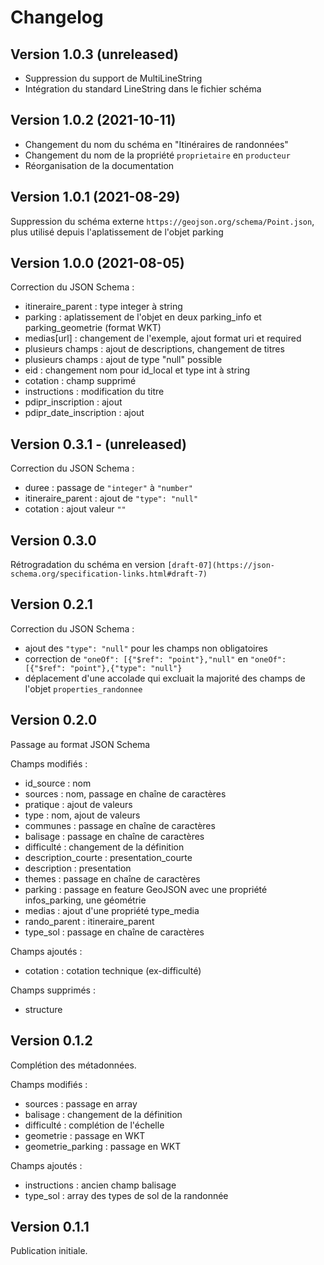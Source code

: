 # Changelog


## Version 1.0.3 (unreleased)

 * Suppression du support de MultiLineString
 * Intégration du standard LineString dans le fichier schéma
## Version 1.0.2 (2021-10-11)

- Changement du nom du schéma en "Itinéraires de randonnées"
- Changement du nom de la propriété `proprietaire` en `producteur`
- Réorganisation de la documentation

## Version 1.0.1 (2021-08-29)

Suppression du schéma externe `https://geojson.org/schema/Point.json`, plus utilisé depuis l'aplatissement de l'objet parking

## Version 1.0.0 (2021-08-05)

Correction du JSON Schema :
- itineraire_parent : type integer à string
- parking : aplatissement de l'objet en deux parking_info et parking_geometrie (format WKT)
- medias[url] : changement de l'exemple, ajout format uri et required
- plusieurs champs : ajout de descriptions, changement de titres
- plusieurs champs : ajout de type "null" possible
- eid : changement nom pour id_local et type int à string
- cotation : champ supprimé
- instructions : modification du titre
- pdipr_inscription : ajout
- pdipr_date_inscription : ajout

## Version 0.3.1 - (unreleased)

Correction du JSON Schema :

- duree : passage de `"integer"` à `"number"`
- itineraire_parent : ajout de `"type": "null"`
- cotation : ajout valeur `""`

## Version 0.3.0

Rétrogradation du schéma en version `[draft-07](https://json-schema.org/specification-links.html#draft-7)`

## Version 0.2.1

Correction du JSON Schema :

- ajout des `"type": "null"` pour les champs non obligatoires
- correction de `"oneOf": [{"$ref": "point"},"null"` en `"oneOf": [{"$ref": "point"},{"type": "null"}`
- déplacement d'une accolade qui excluait la majorité des champs de l'objet `properties_randonnee`

## Version 0.2.0

Passage au format JSON Schema

Champs modifiés :

- id_source : nom
- sources : nom, passage en chaîne de caractères
- pratique : ajout de valeurs
- type : nom, ajout de valeurs
- communes : passage en chaîne de caractères
- balisage : passage en chaîne de caractères
- difficulté : changement de la définition
- description_courte : presentation_courte
- description : presentation
- themes : passage en chaîne de caractères
- parking : passage en feature GeoJSON avec une propriété infos_parking, une géométrie
- medias : ajout d'une propriété type_media
- rando_parent : itineraire_parent
- type_sol : passage en chaîne de caractères

Champs ajoutés :

- cotation : cotation technique (ex-difficulté)

Champs supprimés :

- structure

## Version 0.1.2

Complétion des métadonnées.

Champs modifiés :

- sources : passage en array
- balisage : changement de la définition
- difficulté : complétion de l'échelle
- geometrie : passage en WKT
- geometrie_parking : passage en WKT

Champs ajoutés :

- instructions : ancien champ balisage
- type_sol : array des types de sol de la randonnée

## Version 0.1.1

Publication initiale.
